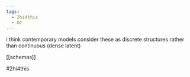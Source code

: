 ```yaml
---
tags:
  - 2hi4this
  - OC
---
```


i think contemporary models consider these as discrete structures rather than continuous (dense latent)

[[schemas]]

#2hi4this 